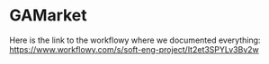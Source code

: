 # GAMarket

Here is the link to the workflowy where we documented everything:
https://www.workflowy.com/s/soft-eng-project/It2et3SPYLv3Bv2w
